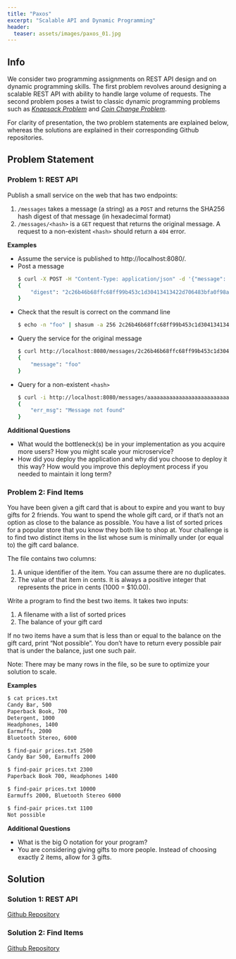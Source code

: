 ```yaml
---
title: "Paxos"
excerpt: "Scalable API and Dynamic Programming"
header:
  teaser: assets/images/paxos_01.jpg
---
```


<!-- {% include toc %} -->

## Info

We consider two programming assignments on REST API design and on dynamic programming skills. The first problem revolves around designing a scalable REST API with ability to handle large volume of requests. The second problem poses a twist to classic dynamic programming problems such as [*Knapsack Problem*](https://en.wikipedia.org/wiki/Knapsack_problem) and [*Coin Change Problem*](https://en.wikipedia.org/wiki/Change-making_problem).

For clarity of presentation, the two problem statements are explained below, whereas the solutions are explained in their corresponding Github repositories.

## Problem Statement

### Problem 1: REST API

Publish a small service on the web that has two endpoints:
1. `/messages` takes a message (a string) as a `POST` and returns the SHA256 hash digest of that message (in hexadecimal format)
2. `/messages/<hash>` is a `GET` request that returns the original message. A request to a non-existent `<hash>` should return a `404` error.

**Examples**

+ Assume the service is published to http://localhost:8080/.
+ Post a message
    ```bash
    $ curl -X POST -H "Content-Type: application/json" -d '{"message": "foo"}' http://localhost:8080/messages
    {
        "digest": "2c26b46b68ffc68ff99b453c1d30413413422d706483bfa0f98a5e886266e7ae"
    }
    ```
+ Check that the result is correct on the command line
    ```bash
    $ echo -n "foo" | shasum -a 256 2c26b46b68ffc68ff99b453c1d30413413422d706483bfa0f98a5e886266e7ae -
    ```
+ Query the service for the original message
    ```bash
    $ curl http://localhost:8080/messages/2c26b46b68ffc68ff99b453c1d30413413422d706483bfa0f98a5e886266e7ae
    {
        "message": "foo"
    }
    ```
+ Query for a non-existent `<hash>`
    ```bash
    $ curl -i http://localhost:8080/messages/aaaaaaaaaaaaaaaaaaaaaaaaaaaaaaaaaaaaaaaaaaaaaaaaaaaaaaaaaaaaaaaa 
    {
        "err_msg": "Message not found"
    }
    ```

**Additional Questions**

+ What would the bottleneck(s) be in your implementation as you acquire more users? How you might scale your microservice?
+ How did you deploy the application and why did you choose to deploy it this way? How would you improve this deployment process if you needed to maintain it long term?

### Problem 2: Find Items

You have been given a gift card that is about to expire and you want to buy gifts for 2 friends. You want to spend the whole gift card, or if that’s not an option as close to the balance as possible. You have a list of sorted prices for a popular store that you know they both like to shop at. Your challenge is to find two distinct items in the list whose sum is minimally under (or equal to) the gift card balance.

The file contains two columns:
1. A unique identifier of the item. You can assume there are no duplicates.
2. The value of that item in cents. It is always a positive integer that represents the price in cents (1000 = $10.00).

Write a program to find the best two items. It takes two inputs:
1. A filename with a list of sorted prices
2. The balance of your gift card

If no two items have a sum that is less than or equal to the balance on the gift card, print “Not possible”. You don’t have to return every possible pair that is under the balance, just one such pair.

Note: There may be many rows in the file, so be sure to optimize your solution to scale.

**Examples**

```bash
$ cat prices.txt
Candy Bar, 500
Paperback Book, 700
Detergent, 1000
Headphones, 1400
Earmuffs, 2000
Bluetooth Stereo, 6000
```
```bash
$ find-pair prices.txt 2500
Candy Bar 500, Earmuffs 2000
```
```bash
$ find-pair prices.txt 2300
Paperback Book 700, Headphones 1400
```
```bash
$ find-pair prices.txt 10000
Earmuffs 2000, Bluetooth Stereo 6000
```
```bash
$ find-pair prices.txt 1100
Not possible
```

**Additional Questions**

+ What is the big O notation for your program?
+ You are considering giving gifts to more people. Instead of choosing exactly 2 items, allow for 3 gifts.

## Solution

### Solution 1: REST API
[Github Repository](https://github.com/Adaickalavan/paxos/tree/master/RESTApi)

### Solution 2: Find Items
[Github Repository](https://github.com/Adaickalavan/paxos/tree/master/FindItems)
